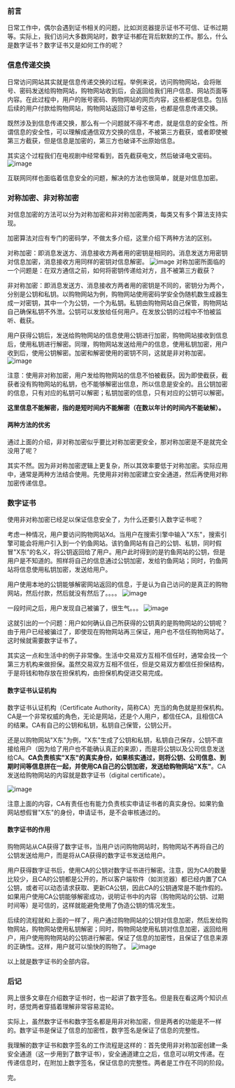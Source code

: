 ### 前言
日常工作中，偶尔会遇到证书相关的问题，比如浏览器提示证书不可信、证书过期等。实际上，我们访问大多数网站时，数字证书都在背后默默的工作。那么，什么是数字证书？数字证书又是如何工作的呢？
### 信息传递交换
日常访问网站其实就是信息传递交换的过程。举例来说，访问购物网站，会将账号、密码发送给购物网站，购物网站收到后，会返回给我们用户信息、网站页面等内容。在此过程中，用户的账号密码、购物网站的网页内容，这些都是信息。包括后续的用户付款给购物网站，购物网站返回订单号这些，也都是信息传递交换。

既然涉及到信息传递交换，那么有一个问题就不得不考虑，就是信息的安全性。所谓信息的安全性，可以理解成通信双方交换的信息，不被第三方截获，或者即使被第三方截获，但是信息是加密的，第三方也破译不出原始信息。

其实这个过程我们在电视剧中经常看到，首先截获电文，然后破译电文密码。
![image](https://github.com/acBool/picture/blob/master/93ea2fa36cb4d23d656c7442e36dcb8e.jpg)

互联网同样也面临着信息安全的问题，解决的方法也很简单，就是对信息加密。

### 对称加密、非对称加密
对信息加密的方法可以分为对称加密和非对称加密两类，每类又有多个算法支持实现。

加密算法对应有专门的密码学，不做太多介绍，这里介绍下两种方法的区别。

对称加密：即消息发送方、消息接收方两者用的密钥是相同的。消息发送方用密钥对信息加密，消息接收方用同样的密钥对信息解密。
![image](https://github.com/acBool/picture/blob/master/377adab44aed2e736ab19f6a8401a18b87d6fa18.png)
对称加密所面临的一个问题是：在双方通信之前，如何将密钥传递给对方，且不被第三方截获？

非对称加密：即消息发送方、消息接收方两者用的密钥是不同的，密钥分为两个，分别是公钥和私钥。以购物网站为例，购物网站使用密码学安全伪随机数生成器生成一对密钥，其中一个为公钥，一个为私钥。私钥由购物网站自己保管，购物网站自己确保私钥不外泄。公钥可以发放给任何用户。在发放公钥的过程中不怕被监听、截获。

用户获得公钥后，发送给购物网站的信息使用公钥进行加密，购物网站接收到信息后，使用私钥进行解密。同理，购物网站发送给用户的信息，使用私钥加密，用户收到后，使用公钥解密。加密和解密使用的密钥不同，这就是非对称加密。
![image](https://github.com/acBool/picture/blob/master/%E5%B1%8F%E5%B9%95%E5%BF%AB%E7%85%A7%202019-11-27%20%E4%B8%8A%E5%8D%8810.54.06.png)

注意：使用非对称加密，用户发给购物网站的信息不怕被截获。因为即使截获，截获者没有购物网站的私钥，也不能够解密出信息，所以信息是安全的。且公钥加密的信息，只有对应的私钥可以解密；私钥加密的信息，只有对应的公钥可以解密。

**这里信息不能解密，指的是短时间内不能解密（在数以年计的时间内不能破解）。**

#### 两种方法的优劣
通过上面的介绍，非对称加密似乎要比对称加密更安全，那对称加密是不是就完全没用了呢？

其实不然。因为非对称加密逻辑上更复杂，所以其效率要低于对称加密。实际应用中，通常是两种方法结合使用。先使用非对称加密建立安全通道，然后再使用对称加密传递信息。

### 数字证书
使用非对称加密已经足以保证信息安全了，为什么还要引入数字证书呢？

考虑一种情况，用户要访问购物网站Xd。当用户在搜索引擎中输入"X东"，搜索引擎可能会将用户引入到一个钓鱼网站。该钓鱼网站有自己的公钥、私钥，同时假冒"X东"的名义，将公钥返回给了用户。用户此时得到的是钓鱼网站的公钥，但是用户是不知道的。照样将自己的信息通过公钥加密，发给钓鱼网站；同时，钓鱼网站将信息使用私钥加密，发送给用户。

用户使用本地的公钥能够解密网站返回的信息，于是认为自己访问的是真正的购物网站，然后付款，然后就没有然后了。。。。
![image](https://github.com/acBool/picture/blob/master/bbd15c65bbe823642056d7d52d3b0ac5.jpg)

一段时间之后，用户发现自己被骗了，很生气。。。
![image](https://github.com/acBool/picture/blob/master/e6877e0a8e02a5dc73aedb18de82913e.jpeg)

这就引出的一个问题：用户如何确认自己所获得的公钥真的是购物网站的公钥呢？由于用户已经被骗过了，即使现在购物网站再三保证，用户也不信任购物网站了。这时候就需要数字证书了。

其实这一点和生活中的例子非常像。生活中交易双方互相不信任时，通常会找一个第三方机构来做担保。虽然交易双方互相不信任，但是交易双方都信任担保结构，于是将钱和物存放在担保机构，由担保机构促进交易完成。

#### 数字证书认证机构
数字证书认证机构（Certificate Authority，简称CA）充当的角色就是担保机构。CA是一个非常权威的角色，无论是网站，还是个人用户，都信任CA，且相信CA的结果。CA有自己的公钥和私钥，私钥自己保管，公钥公开。

还是以购物网站"X东"为例，"X东"生成了公钥和私钥，私钥自己保存，公钥不直接给用户（因为给了用户也不能确认真正的来源），而是将公钥以及公司信息发送给CA。**CA负责核实"X东"的真实身份，如果核实通过，则将公钥、公司信息、到期时间等信息拼在一起，并使用CA自己的公钥加密，发送给购物网站"X东"**。CA发送给购物网站的内容就是数字证书（digital certificate）。

![image](https://github.com/acBool/picture/blob/master/langzh-1100px-PublicKeyCertificateDiagram_It.svg.png)

注意上面的内容，CA有责任也有能力负责核实申请证书者的真实身份。如果钓鱼网站想假冒"X东"的身份，申请证书，是不会审核通过的。

#### 数字证书的作用
购物网站从CA获得了数字证书，当用户访问购物网站时，购物网站不再将自己的公钥发送给用户，而是将从CA获得的数字证书发送给用户。

用户获得数字证书后，使用CA的公钥对数字证书进行解密。注意，因为CA的数量比较少，且CA的公钥都是公开的，所以客户端软件（如浏览器）都已经内置了CA公钥，或者可以动态请求获取、更新CA公钥，因此CA的公钥通常是不能作假的。如果用户使用CA公钥能够解密成功，说明证书中的内容（购物网站的公钥、过期时间等）是可信的，这样就能避免使用了伪造公钥的情况发生。

后续的流程就和上面的一样了，用户通过购物网站的公钥对信息加密，然后发给购物网站，购物网站使用私钥解密；同时，购物网站使用私钥对信息加密，返回给用户，用户使用购物网站的公钥进行解密。保证了信息的加密性，且保证了信息来源的正确性。这样，用户就可以愉快的购物了。
![image](https://github.com/acBool/picture/blob/master/34e2b143b9bc455a26a20d6793e3a42c.jpg)

以上就是数字证书的全部内容。
### 后记
网上很多文章在介绍数字证书时，也一起讲了数字签名。但是我在看这两个知识点时，感觉两者穿插着理解非常容易混轮。

实际上，虽然数字证书和数字签名都是用非对称加密，但是两者的功能是不一样的。数字证书是保证了信息的加密性，数字签名是保证了信息的完整性。

我理解的数字证书和数字签名的工作流程是这样的：首先使用非对称加密创建一条安全通道（这一步用到了数字证书），安全通道建立之后，信息可以明文传递。在传递信息时，在附加上数字签名，保证信息的完整性。两者是工作在不同的阶段。

完。

